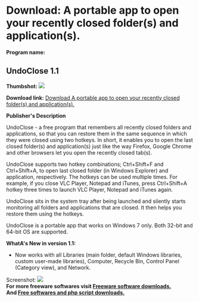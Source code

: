 # Download: A portable app to open your recently closed folder(s) and application(s).

**Program name:**

## UndoClose 1.1

  
**Thumbshot:** ![](http://www.freewarefiles.com/screenshot/undoclose_md.jpg)   
  
**Download link:** [Download A portable app to open your recently closed folder(s) and application(s).](http://freesoftwares.boysofts.com/UndoClose_program_74604.html)  
  


**Publisher's Description**  
  


UndoClose - a free program that remembers all recently closed folders and applications, so that you can restore them in the same sequence in which they were closed using two hotkeys. In short, it enables you to open the last closed folder(s) and application(s) just like the way Firefox, Google Chrome and other browsers let you open the recently closed tab(s). 

UndoClose supports two hotkey combinations; Ctrl+Shift+F and Ctrl+Shift+A, to open last closed folder (in Windows Explorer) and application, respectively. The hotkeys can be used multiple times. For example, if you close VLC Player, Notepad and iTunes, press Ctrl+Shift+A hotkey three times to launch VLC Player, Notepad and iTunes again.

UndoClose sits in the system tray after being launched and silently starts monitoring all folders and applications that are closed. It then helps you restore them using the hotkeys.

UndoClose is a portable app that works on Windows 7 only. Both 32-bit and 64-bit OS are supported.

**WhatA's New in version 1.1:**

  * Now works with all Libraries (main folder, default Windows libraries, custom user-made libraries), Computer, Recycle Bin, Control Panel (Category view), and Network. 

  
  
Screenshot: ![](http://www.freewarefiles.com/screenshot/undoclose.jpg)   
**For more freeware softwares visit [Freeware software downloads.](http://freesoftwares.boysofts.com/)**   
**And [Free softwares and php script downloads.](http://www.boysofts.com/)**
